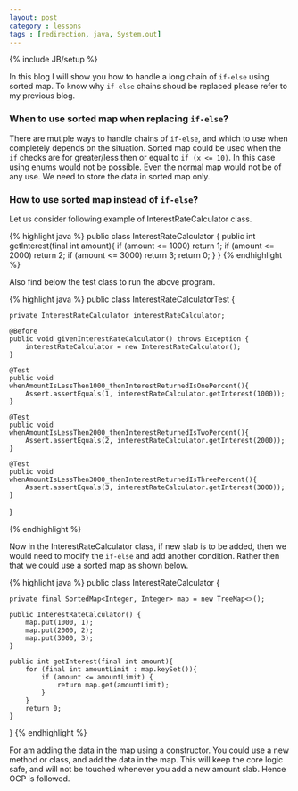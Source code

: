 ```yaml
---
layout: post
category : lessons
tags : [redirection, java, System.out]
---
```

{% include JB/setup %}

In this blog I will show you how to handle a long chain of `if-else` using sorted map. To know why `if-else` chains shoud be replaced please refer to my previous blog. 

### When to use sorted map when replacing `if-else`?
There are mutiple ways to handle chains of `if-else`, and which to use when completely depends on the situation. Sorted map could be used when the `if` checks are for greater/less then or equal to `if (x <= 10)`. In this case using enums would not be possible. Even the normal map would not be of any use. We need to store the data in sorted map only.

### How to use sorted map instead of `if-else`?
Let us consider following example of InterestRateCalculator class.

{% highlight java %}
public class InterestRateCalculator {
    public int getInterest(final int amount){
        if (amount <= 1000)
            return 1;
        if (amount <= 2000)
            return 2;
        if (amount <= 3000)
            return 3;
        return 0;
    }
}
{% endhighlight %}

Also find below the test class to run the above program.

{% highlight java %}
public class InterestRateCalculatorTest {

    private InterestRateCalculator interestRateCalculator;

    @Before
    public void givenInterestRateCalculator() throws Exception {
        interestRateCalculator = new InterestRateCalculator();
    }

    @Test
    public void whenAmountIsLessThen1000_thenInterestReturnedIsOnePercent(){
        Assert.assertEquals(1, interestRateCalculator.getInterest(1000));
    }

    @Test
    public void whenAmountIsLessThen2000_thenInterestReturnedIsTwoPercent(){
        Assert.assertEquals(2, interestRateCalculator.getInterest(2000));
    }

    @Test
    public void whenAmountIsLessThen3000_thenInterestReturnedIsThreePercent(){
        Assert.assertEquals(3, interestRateCalculator.getInterest(3000));
    }
}

{% endhighlight %}


Now in the InterestRateCalculator class, if new slab is to be added, then we would need to modify the `if-else` and add another condition. Rather then that we could use a sorted map as shown below.


{% highlight java %}
public class InterestRateCalculator {

    private final SortedMap<Integer, Integer> map = new TreeMap<>();

    public InterestRateCalculator() {
        map.put(1000, 1);
        map.put(2000, 2);
        map.put(3000, 3);
    }

    public int getInterest(final int amount){
        for (final int amountLimit : map.keySet()){
            if (amount <= amountLimit) {
                return map.get(amountLimit);
            }
        }
        return 0;
    }
}
{% endhighlight %}

For am adding the data in the map using a constructor. You could use a new method or class, and add the data in the map. This will keep the core logic safe, and will not be touched whenever you add a new amount slab. Hence OCP is followed.
